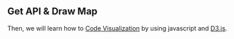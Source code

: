 ## Get API & Draw Map 

Then, we will learn how to [Code Visualization](data.md) by using javascript and [D3.js](https://d3js.org/).
